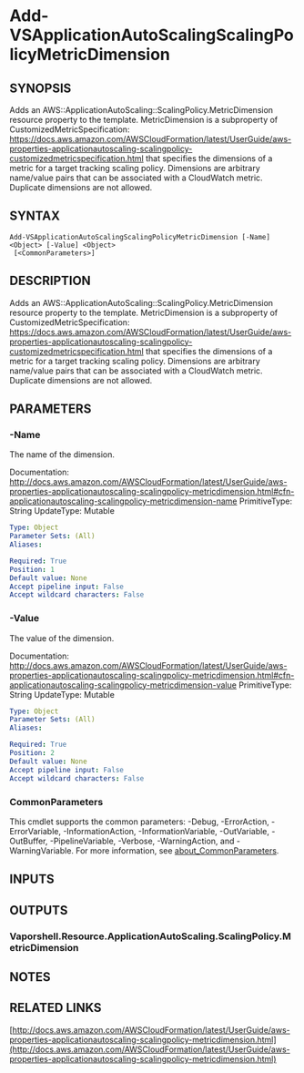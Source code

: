 # Add-VSApplicationAutoScalingScalingPolicyMetricDimension

## SYNOPSIS
Adds an AWS::ApplicationAutoScaling::ScalingPolicy.MetricDimension resource property to the template.
MetricDimension is a subproperty of CustomizedMetricSpecification: https://docs.aws.amazon.com/AWSCloudFormation/latest/UserGuide/aws-properties-applicationautoscaling-scalingpolicy-customizedmetricspecification.html that specifies the dimensions of a metric for a target tracking scaling policy.
Dimensions are arbitrary name/value pairs that can be associated with a CloudWatch metric.
Duplicate dimensions are not allowed.

## SYNTAX

```
Add-VSApplicationAutoScalingScalingPolicyMetricDimension [-Name] <Object> [-Value] <Object>
 [<CommonParameters>]
```

## DESCRIPTION
Adds an AWS::ApplicationAutoScaling::ScalingPolicy.MetricDimension resource property to the template.
MetricDimension is a subproperty of CustomizedMetricSpecification: https://docs.aws.amazon.com/AWSCloudFormation/latest/UserGuide/aws-properties-applicationautoscaling-scalingpolicy-customizedmetricspecification.html that specifies the dimensions of a metric for a target tracking scaling policy.
Dimensions are arbitrary name/value pairs that can be associated with a CloudWatch metric.
Duplicate dimensions are not allowed.

## PARAMETERS

### -Name
The name of the dimension.

Documentation: http://docs.aws.amazon.com/AWSCloudFormation/latest/UserGuide/aws-properties-applicationautoscaling-scalingpolicy-metricdimension.html#cfn-applicationautoscaling-scalingpolicy-metricdimension-name
PrimitiveType: String
UpdateType: Mutable

```yaml
Type: Object
Parameter Sets: (All)
Aliases:

Required: True
Position: 1
Default value: None
Accept pipeline input: False
Accept wildcard characters: False
```

### -Value
The value of the dimension.

Documentation: http://docs.aws.amazon.com/AWSCloudFormation/latest/UserGuide/aws-properties-applicationautoscaling-scalingpolicy-metricdimension.html#cfn-applicationautoscaling-scalingpolicy-metricdimension-value
PrimitiveType: String
UpdateType: Mutable

```yaml
Type: Object
Parameter Sets: (All)
Aliases:

Required: True
Position: 2
Default value: None
Accept pipeline input: False
Accept wildcard characters: False
```

### CommonParameters
This cmdlet supports the common parameters: -Debug, -ErrorAction, -ErrorVariable, -InformationAction, -InformationVariable, -OutVariable, -OutBuffer, -PipelineVariable, -Verbose, -WarningAction, and -WarningVariable. For more information, see [about_CommonParameters](http://go.microsoft.com/fwlink/?LinkID=113216).

## INPUTS

## OUTPUTS

### Vaporshell.Resource.ApplicationAutoScaling.ScalingPolicy.MetricDimension
## NOTES

## RELATED LINKS

[http://docs.aws.amazon.com/AWSCloudFormation/latest/UserGuide/aws-properties-applicationautoscaling-scalingpolicy-metricdimension.html](http://docs.aws.amazon.com/AWSCloudFormation/latest/UserGuide/aws-properties-applicationautoscaling-scalingpolicy-metricdimension.html)


